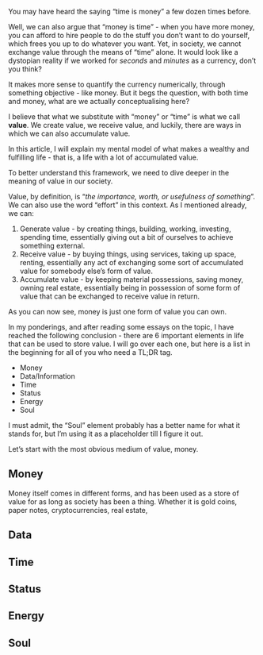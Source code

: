 You may have heard the saying “time is money” a few dozen times before.

Well, we can also argue that “money is time” - when you have more money, you can afford to hire people to do the stuff you don’t want to do yourself, which frees you up to do whatever you want. Yet, in society, we cannot exchange value through the means of “time” alone. It would look like a dystopian reality if we worked for *seconds* and *minutes* as a currency, don’t you think?

It makes more sense to quantify the currency numerically, through something objective - like money. But it begs the question, with both time and money, what are we actually conceptualising here?

I believe that what we substitute with “money” or “time” is what we call **value**. We create value, we receive value, and luckily, there are ways in which we can also accumulate value. 

In this article, I will explain my mental model of what makes a wealthy and fulfilling life - that is, a life with a lot of accumulated value.

To better understand this framework, we need to dive deeper in the meaning of value in our society.

Value, by definition, is “*the importance, worth, or usefulness of something*”. We can also use the word “effort” in this context. As I mentioned already, we can:

1. Generate value - by creating things, building, working, investing, spending time, essentially giving out a bit of ourselves to achieve something external.
2. Receive value - by buying things, using services, taking up space, renting, essentially any act of exchanging some sort of accumulated value for somebody else’s form of value.
3. Accumulate value - by keeping material possessions, saving money, owning real estate, essentially being in possession of some form of value that can be exchanged to receive value in return.

As you can now see, money is just one form of value you can own.

In my ponderings, and after reading some essays on the topic, I have reached the following conclusion - there are 6 important elements in life that can be used to store value. I will go over each one, but here is a list in the beginning for all of you who need a TL;DR tag.

- Money
- Data/Information
- Time
- Status
- Energy
- Soul

I must admit, the “Soul” element probably has a better name for what it stands for, but I’m using it as a placeholder till I figure it out.

Let’s start with the most obvious medium of value, money.

## Money

Money itself comes in different forms, and has been used as a store of value for as long as society has been a thing. Whether it is gold coins, paper notes, cryptocurrencies, real estate, 

## Data

## Time

## Status

## Energy

## Soul
